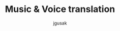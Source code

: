 ---
author: jgusak
title:  "Music & Voice translation"
presentation: "/assets/presentations/music_translation.pdf"
tags: 
  - Unsupervised Learning
  - Deep Learning
  - Music Translation
---